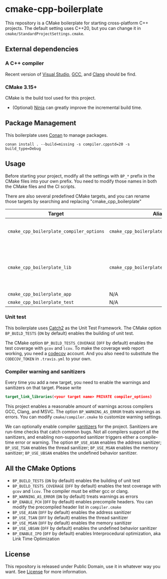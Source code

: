 # cmake-cpp-boilerplate

This repository is a CMake boilerplate for starting cross-platform C++ projects.
The default setting uses C++20, but you can change it in `cmake/StandardProjectSettings.cmake`.

## External dependencies

### A C++ compiler

Recent version of [Visual Studio](https://www.visualstudio.com/), [GCC](https://gcc.gnu.org/), and [Clang](https://clang.llvm.org/) should be find.

### CMake 3.15+

CMake is the build tool used for this project.

- (Optional) [Ninja](https://ninja-build.org/) can greatly improve the incremental build time.

## Package Management

This boilerplate uses [Conan](https://conan.io/) to manage packages.

`conan install . --build=missing -s compiler.cppstd=20 -s build_type=Debug`

## Usage

Before starting your project, modify all the settings with `BP_*` prefix in the CMake files into your own prefix.
You need to modify those names in both the CMake files and the CI scripts.

There are also several predefined CMake targets, and you can rename those targets by searching and replacing "cmake_cpp_boilerplate"

| Target                                   | Alias                                     | Explaination                                                                |
| ---------------------------------------- | ----------------------------------------- | --------------------------------------------------------------------------- |
| `cmake_cpp_boilerplate_compiler_options` | `cmake_cpp_boilerplate::compiler_options` | An interface target for compiler options                                    |
| `cmake_cpp_boilerplate_lib`              | `cmake_cpp_boilerplate::lib`              | Most of the code should reside here to be used in both the app and the test |
| `cmake_cpp_boilerplate_app`              | N/A                                       | Main                                                                        |
| `cmake_cpp_boilerplate_test`             | N/A                                       | Unit tests                                                                  |

### Unit test

This boilerplate uses [Catch2](https://github.com/catchorg/Catch2) as the Unit Test Framework.
The CMake option `BP_BUILD_TESTS` (`ON` by default) enables the building of unit test.

The CMake option `BP_BUILD_TESTS_COVERAGE` (`OFF` by default) enables the test coverage with `gcov` and `lcov`.
To make the coverage web report working, you need a [codecov](https://codecov.io/) account. And you also need to substitute the `CODECOV_TOKEN` in `.travis.yml` to your own.

### Compiler warning and sanitizers

Every time you add a new target, you need to enable the warnings and sanitizers on that target.
Please write

```cmake
target_link_libraries(<your target name> PRIVATE compiler_options)
```

This project enables a reasonable amount of warnings across compilers GCC, Clang, and MSVC.
The option `BP_WARNING_AS_ERROR` treats warnings as errors.
You can modify `cmake/compiler.cmake` to customize warning settings.

We can optionally enable compiler [sanitizers](https://github.com/google/sanitizers) for the project.
Sanitizers are run-time checks that catch common bugs.
Not all compilers support all the sanitizers,
and enabling non-supported sanitizer triggers either a compile-time error or warning.
The option `BP_USE_ASAN` enables the address sanitizer;
`BP_USE_TSAN` enables the thread sanitizer;
`BP_USE_MSAN` enables the memory sanitizer;
`BP_USE_UBSAN` enables the undefined behavior sanitizer.

## All the CMake Options

- `BP_BUILD_TESTS` (`ON` by default) enables the building of unit test
- `BP_BUILD_TESTS_COVERAGE` (`OFF` by default) enables the test coverage with `gcov` and `lcov`. The compiler must be either gcc or clang.
- `BP_WARNING_AS_ERROR` (`ON` by default) treats warnings as errors
- `BP_ENABLE_PCH` (`OFF` by default) enables precompile headers. You can modify the precompiled header list in `compiler.cmake`
- `BP_USE_ASAN` (`OFF` by default) enables the address sanitizer
- `BP_USE_TSAN` (`OFF` by default) enables the thread sanitizer
- `BP_USE_MSAN` (`OFF` by default) enables the memory sanitizer
- `BP_USE_UBSAN` (`OFF` by default) enables the undefined behavior sanitizer
- `BP_ENABLE_IPO` (`OFF` by default) enables Interprocedural optimization, aka Link Time Optimization

## License

This repository is released under Public Domain, use it in whatever way you want. See [License](file:License) for more information.
